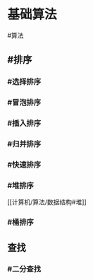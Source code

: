 # 基础算法

#算法 

## #排序

### #选择排序

### #冒泡排序

### #插入排序

### #归并排序

### #快速排序

### #堆排序

[[计算机/算法/数据结构#堆]]

### #桶排序

## 查找

### #二分查找

